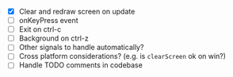 * [X] Clear and redraw screen on update
* [ ] onKeyPress event
* [ ] Exit on ctrl-c
* [ ] Background on ctrl-z
* [ ] Other signals to handle automatically?
* [ ] Cross platform considerations? (e.g. is `clearScreen` ok on win?)
* [ ] Handle TODO comments in codebase
